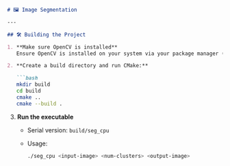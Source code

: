 ```markdown
# 🖼️ Image Segmentation

---

## 🛠️ Building the Project

1. **Make sure OpenCV is installed**  
   Ensure OpenCV is installed on your system via your package manager (`apt`, `brew`, `vcpkg`, etc.), or build it from source.

2. **Create a build directory and run CMake:**

   ```bash
   mkdir build
   cd build
   cmake ..
   cmake --build .
   ```

3. **Run the executable**

   - Serial version: `build/seg_cpu`  
   - Usage:

     ```bash
     ./seg_cpu <input-image> <num-clusters> <output-image>
     ```
```
